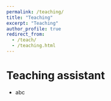 ```yaml
---
permalink: /teaching/
title: "Teaching"
excerpt: "Teaching"
author_profile: true
redirect_from: 
  - /teach/
  - /teaching.html
---
```


Teaching assistant
======
* abc
